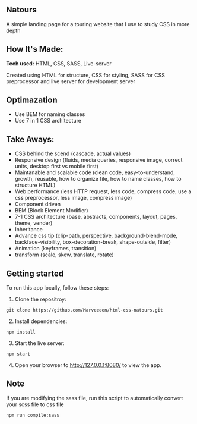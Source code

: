 ## Natours

A simple landing page for a touring website that I use to study CSS in more depth

## How It's Made:

**Tech used:** HTML, CSS, SASS, Live-server

Created using HTML for structure, CSS for styling, SASS for CSS preprocessor and live server for development server

## Optimazation

- Use BEM for naming classes
- Use 7 in 1 CSS architecture

## Take Aways:

- CSS behind the scend (cascade, actual values)
- Responsive design (fluids, media queries, responsive image, correct units, desktop first vs mobile first)
- Maintanable and scalable code (clean code, easy-to-understand, growth, reusable, how to organize file, how to name classes, how to structure HTML)
- Web performance (less HTTP request, less code, compress code, use a css preprocessor, less image, compress image)
- Component driven
- BEM (Block Element Modifier)
- 7-1 CSS architecture (base, abstracts, components, layout, pages, theme, vender)
- Inheritance
- Advance css tip (clip-path, perspective, background-blend-mode, backface-visibility, box-decoration-break, shape-outside, filter)
- Animation (keyframes, transition)
- transform (scale, skew, translate, rotate)

## Getting started

To run this app locally, follow these steps:

1. Clone the repositroy:

```
git clone https://github.com/Marveeeen/html-css-natours.git
```

2. Install dependencies:

```
npm install
```

3. Start the live server:

```
npm start
```

4. Open your browser to http://127.0.0.1:8080/ to view the app.

## Note

If you are modifying the sass file, run this script to automatically convert your scss file to css file

```
npm run compile:sass
```
